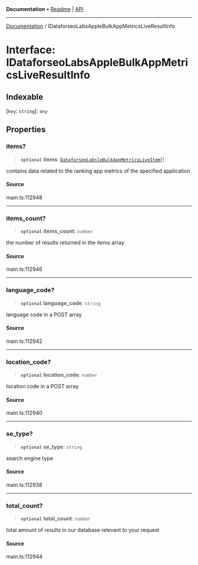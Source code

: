 **Documentation** • [Readme](../README.md) \| [API](../globals.md)

***

[Documentation](../README.md) / IDataforseoLabsAppleBulkAppMetricsLiveResultInfo

# Interface: IDataforseoLabsAppleBulkAppMetricsLiveResultInfo

## Indexable

 \[`key`: `string`\]: `any`

## Properties

### items?

> **`optional`** **items**: [`DataforseoLabsleBulkAppMetricsLiveItem`](../classes/DataforseoLabsleBulkAppMetricsLiveItem.md)[]

contains data related to the ranking app metrics of the specified application

#### Source

main.ts:112948

***

### items\_count?

> **`optional`** **items\_count**: `number`

the number of results returned in the items array

#### Source

main.ts:112946

***

### language\_code?

> **`optional`** **language\_code**: `string`

language code in a POST array

#### Source

main.ts:112942

***

### location\_code?

> **`optional`** **location\_code**: `number`

location code in a POST array

#### Source

main.ts:112940

***

### se\_type?

> **`optional`** **se\_type**: `string`

search engine type

#### Source

main.ts:112938

***

### total\_count?

> **`optional`** **total\_count**: `number`

total amount of results in our database relevant to your request

#### Source

main.ts:112944
